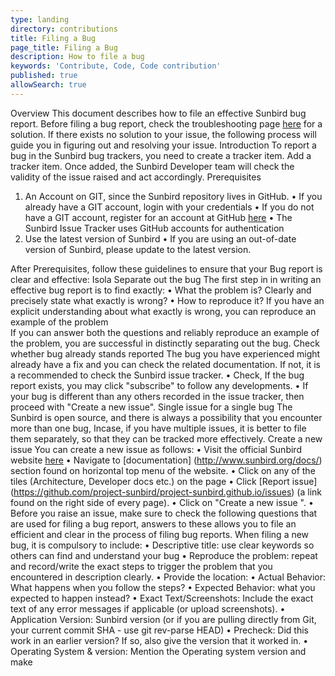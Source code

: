 ```yaml
---
type: landing
directory: contributions
title: Filing a Bug
page_title: Filing a Bug
description: How to file a bug
keywords: 'Contribute, Code, Code contribution'
published: true
allowSearch: true
---
```

Overview
This document describes how to file an effective Sunbird bug report. Before filing a bug report, check the troubleshooting page [here](http://www.sunbird.org/developer-docs/troubleshooting/) for a solution. If there exists no solution to your issue, the following process will guide you in figuring out and resolving your issue.
Introduction
To report a bug in the Sunbird bug trackers, you need to create a tracker item. Add a tracker item. Once added, the Sunbird Developer team will check the validity of the issue raised and act accordingly.
Prerequisites
1.	An Account on GIT, since the Sunbird repository lives in GitHub.
•	If you already have a GIT account, login with your credentials
•	If you do not have a GIT account, register for an account at GitHub [here](https://github.com/) 
•	The Sunbird Issue Tracker uses GitHub accounts for authentication
2.	Use the latest version of Sunbird
•	If you are using an out-of-date version of Sunbird, please update to the latest version.

After Prerequisites, follow these guidelines to ensure that your Bug report is clear and effective:
Isola
Separate out the bug
The first step in in writing an effective bug report is to find exactly:
•	What the problem is?
Clearly and precisely state what exactly is wrong? 
•	How to reproduce it?
If you have an explicit understanding about what exactly is wrong, you can reproduce an example of the problem	
If you can answer both the questions and reliably reproduce an example of the problem, you are successful in distinctly separating out the bug.
Check whether bug already stands reported
The bug you have experienced might already have a fix and you can check the related documentation. If not, it is a recommended to check the Sunbird issue tracker. 
•	Check, If the bug report exists, you may click "subscribe" to follow any developments. 
•	If your bug is different than any others recorded in the issue tracker, then proceed with "Create a new issue".
Single issue for a single bug 
The Sunbird is open source, and there is always a possibility that you encounter more than one bug, Incase, if you have multiple issues, it is better to file them separately, so that they can be tracked more effectively.
Create a new issue
You can create a new issue as follows:
•	Visit the official Sunbird website [here](www.sunbird.org) 
•	Navigate to [documentation] (http://www.sunbird.org/docs/) section found on horizontal top menu of the website.
•	Click on any of the tiles (Architecture, Developer docs etc.) on the page
•	Click [Report issue] (https://github.com/project-sunbird/project-sunbird.github.io/issues) (a link found on the right side of every page). 
•	Click on "Create a new issue ".
•	Before you raise an issue, make sure to check the following questions that are used for filing a bug report, answers to these allows you to file an efficient and clear in the process of filing bug reports.
When filing a new bug, it is compulsory to include:
•	Descriptive title: use clear keywords so others can find and understand your bug
•	Reproduce the problem: repeat and record/write the exact steps to trigger the problem that you encountered in description clearly.
•	Provide the location:
•	Actual Behavior: What happens when you follow the steps? 
•	Expected Behavior: what you expected to happen instead?
•	Exact Text/Screenshots: Include the exact text of any error messages if applicable (or upload screenshots).
•	Application Version: Sunbird version (or if you are pulling directly from Git, your current commit SHA - use git rev-parse HEAD)
•	Precheck: Did this work in an earlier version? If so, also give the version that it worked in.
•	Operating System & version: Mention the Operating system version and make


